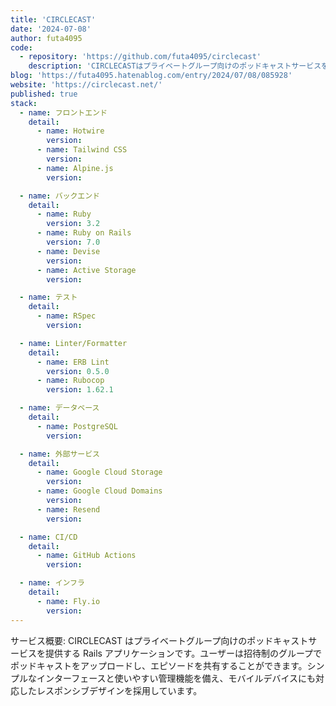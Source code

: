 ```yaml
---
title: 'CIRCLECAST'
date: '2024-07-08'
author: futa4095
code:
  - repository: 'https://github.com/futa4095/circlecast'
    description: 'CIRCLECASTはプライベートグループ向けのポッドキャストサービスを提供するRailsアプリケーションです。ユーザーは招待制のグループでポッドキャストをアップロードし、エピソードを共有することができます。シンプルなインターフェースと使いやすい管理機能を備え、モバイルデバイスにも対応したレスポンシブデザインを採用しています。'
blog: 'https://futa4095.hatenablog.com/entry/2024/07/08/085928'
website: 'https://circlecast.net/'
published: true
stack:
  - name: フロントエンド
    detail:
      - name: Hotwire
        version:
      - name: Tailwind CSS
        version:
      - name: Alpine.js
        version:

  - name: バックエンド
    detail:
      - name: Ruby
        version: 3.2
      - name: Ruby on Rails
        version: 7.0
      - name: Devise
        version:
      - name: Active Storage
        version:

  - name: テスト
    detail:
      - name: RSpec
        version:

  - name: Linter/Formatter
    detail:
      - name: ERB Lint
        version: 0.5.0
      - name: Rubocop
        version: 1.62.1

  - name: データベース
    detail:
      - name: PostgreSQL
        version:

  - name: 外部サービス
    detail:
      - name: Google Cloud Storage
        version:
      - name: Google Cloud Domains
        version:
      - name: Resend
        version:

  - name: CI/CD
    detail:
      - name: GitHub Actions
        version:

  - name: インフラ
    detail:
      - name: Fly.io
        version:
---
```


サービス概要: CIRCLECAST はプライベートグループ向けのポッドキャストサービスを提供する Rails アプリケーションです。ユーザーは招待制のグループでポッドキャストをアップロードし、エピソードを共有することができます。シンプルなインターフェースと使いやすい管理機能を備え、モバイルデバイスにも対応したレスポンシブデザインを採用しています。
